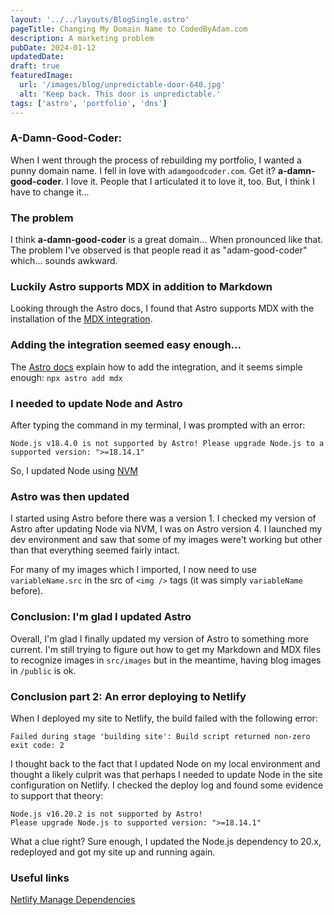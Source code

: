 ```yaml
---
layout: '../../layouts/BlogSingle.astro'
pageTitle: Changing My Domain Name to CodedByAdam.com
description: A marketing problem
pubDate: 2024-01-12
updatedDate:
draft: true
featuredImage:
  url: '/images/blog/unpredictable-door-640.jpg'
  alt: 'Keep back. This door is unpredictable.'
tags: ['astro', 'portfolio', 'dns']
---
```


### A-Damn-Good-Coder:

When I went through the process of rebuilding my portfolio, I wanted a punny domain name. I fell in love with `adamgoodcoder.com`. Get it? **a-damn-good-coder**. I love it. People that I articulated it to love it, too. But, I think I have to change it...

### The problem

I think **a-damn-good-coder** is a great domain... When pronounced like that. The problem I've observed is that people read it as "adam-good-coder" which... sounds awkward.

### Luckily Astro supports MDX in addition to Markdown

Looking through the Astro docs, I found that Astro supports MDX with the installation of the [MDX integration](https://docs.astro.build/en/guides/markdown-content/).

### Adding the integration seemed easy enough...

The [Astro docs](https://docs.astro.build/en/guides/integrations-guide/mdx/) explain how to add the integration, and it seems simple enough: `npx astro add mdx`

### I needed to update Node and Astro

After typing the command in my terminal, I was prompted with an error:

```
Node.js v18.4.0 is not supported by Astro! Please upgrade Node.js to a supported version: ">=18.14.1"
```

So, I updated Node using [NVM](https://github.com/nvm-sh/nvm/blob/master/README.md)

### Astro was then updated

I started using Astro before there was a version 1. I checked my version of Astro after updating Node via NVM, I was on Astro version 4. I launched my dev environment and saw that some of my images were't working but other than that everything seemed fairly intact.

For many of my images which I imported, I now need to use `variableName.src` in the src of `<img />` tags (it was simply `variableName` before).

### Conclusion: I'm glad I updated Astro

Overall, I'm glad I finally updated my version of Astro to something more current. I'm still trying to figure out how to get my Markdown and MDX files to recognize images in `src/images` but in the meantime, having blog images in `/public` is ok.

### Conclusion part 2: An error deploying to Netlify

When I deployed my site to Netlify, the build failed with the following error:

```
Failed during stage 'building site': Build script returned non-zero exit code: 2
```

I thought back to the fact that I updated Node on my local environment and thought a likely culprit was that perhaps I needed to update Node in the site configuration on Netlify. I checked the deploy log and found some evidence to support that theory:

```
Node.js v16.20.2 is not supported by Astro!
Please upgrade Node.js to supported version: ">=18.14.1"
```

What a clue right? Sure enough, I updated the Node.js dependency to 20.x, redeployed and got my site up and running again.

### Useful links

[Netlify Manage Dependencies](https://docs.netlify.com/configure-builds/manage-dependencies/)
